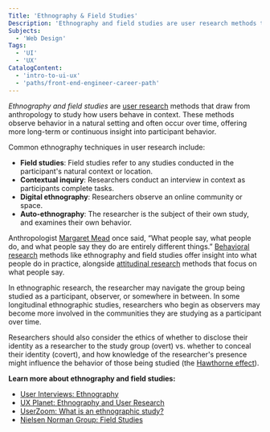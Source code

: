 ```yaml
---
Title: 'Ethnography & Field Studies'
Description: 'Ethnography and field studies are user research methods that draw from anthropology to study how users behave in context. These methods observe behavior in a natural setting and often occur over time, offering more long-term or continuous insight into participant behavior.'
Subjects:
  - 'Web Design'
Tags:
  - 'UI'
  - 'UX'
CatalogContent:
  - 'intro-to-ui-ux'
  - 'paths/front-end-engineer-career-path'
---
```


_Ethnography and field studies_ are [user research](https://www.codecademy.com/resources/docs/uiux/user-research) methods that draw from anthropology to study how users behave in context. These methods observe behavior in a natural setting and often occur over time, offering more long-term or continuous insight into participant behavior.

Common ethnography techniques in user research include:

* **Field studies**: Field studies refer to any studies conducted in the participant's natural context or location.
* **Contextual inquiry**: Researchers conduct an interview in context as participants complete tasks.
* **Digital ethnography**: Researchers observe an online community or space.
* **Auto-ethnography**: The researcher is the subject of their own study, and examines their own behavior.

Anthropologist [Margaret Mead](https://en.wikipedia.org/wiki/Margaret_Mead) once said, “What people say, what people do, and what people say they do are entirely different things.” [Behavioral research](https://www.codecademy.com/resources/docs/uiux/behavioral-research) methods like ethnography and field studies offer insight into what people do in practice, alongside [attitudinal research](https://www.codecademy.com/resources/docs/uiux/attitudinal-research) methods that focus on what people say.

In ethnographic research, the researcher may navigate the group being studied as a participant, observer, or somewhere in between. In some longitudinal ethnographic studies, researchers who begin as observers may become more involved in the communities they are studying as a participant over time.

Researchers should also consider the ethics of whether to disclose their identity as a researcher to the study group (overt) vs. whether to conceal their identity (covert), and how knowledge of the researcher's presence might influence the behavior of those being studied (the [Hawthorne effect](https://en.wikipedia.org/wiki/Hawthorne_effect)).

**Learn more about ethnography and field studies:**
* [User Interviews: Ethnography](https://www.userinterviews.com/ux-research-field-guide-chapter/ethnography) 
* [UX Planet: Ethnography and User  Research](https://uxplanet.org/ethnography-and-user-research-a59820d8f595) 
* [UserZoom: What is an ethnographic study?](https://www.userzoom.com/ux-library/what-is-an-ethnographic-study/) 
* [Nielsen Norman Group: Field Studies](https://www.nngroup.com/articles/field-studies/)